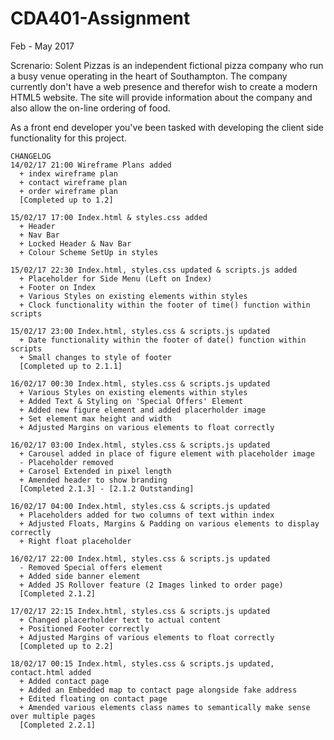 # CDA401-Assignment
Feb - May 2017

Screnario:
Solent Pizzas is an independent fictional pizza company who run a busy venue operating in the heart of Southampton. The
company currently don't have a web presence and therefor wish to create a modern HTML5 website. The site will provide
information about the company and also allow the on-line ordering of food.

As a front end developer you've been tasked with developing the client side functionality for this project.

~~~
CHANGELOG
14/02/17 21:00 Wireframe Plans added
  + index wireframe plan
  + contact wireframe plan
  + order wireframe plan
  [Completed up to 1.2]

15/02/17 17:00 Index.html & styles.css added
  + Header
  + Nav Bar
  + Locked Header & Nav Bar
  + Colour Scheme SetUp in styles
  
15/02/17 22:30 Index.html, styles.css updated & scripts.js added
  + Placeholder for Side Menu (Left on Index)
  + Footer on Index
  + Various Styles on existing elements within styles
  + Clock functionality within the footer of time() function within scripts
  
15/02/17 23:00 Index.html, styles.css & scripts.js updated
  + Date functionality within the footer of date() function within scripts
  + Small changes to style of footer
  [Completed up to 2.1.1]
  
16/02/17 00:30 Index.html, styles.css & scripts.js updated
  + Various Styles on existing elements within styles
  + Added Text & Styling on 'Special Offers' Element
  + Added new figure element and added placerholder image
  + Set element max height and width
  + Adjusted Margins on various elements to float correctly
  
16/02/17 03:00 Index.html, styles.css & scripts.js updated
  + Carousel added in place of figure element with placeholder image
  - Placeholder removed 
  + Carosel Extended in pixel length
  + Amended header to show branding
  [Completed 2.1.3] - [2.1.2 Outstanding]
  
16/02/17 04:00 Index.html, styles.css & scripts.js updated
  + Placeholders added for two columns of text within index
  + Adjusted Floats, Margins & Padding on various elements to display correctly
  + Right float placeholder
  
16/02/17 22:00 Index.html, styles.css & scripts.js updated
  - Removed Special offers element
  + Added side banner element
  + Added JS Rollover feature (2 Images linked to order page)
  [Completed 2.1.2]
  
17/02/17 22:15 Index.html, styles.css & scripts.js updated
  + Changed placerholder text to actual content
  + Positioned Footer correctly
  + Adjusted Margins of various elements to float correctly
  [Completed up to 2.2]
  
18/02/17 00:15 Index.html, styles.css & scripts.js updated, contact.html added
  + Added contact page
  + Added an Embedded map to contact page alongside fake address
  + Edited floating on contact page
  + Amended various elements class names to semantically make sense over multiple pages
  [Completed 2.2.1]

~~~
